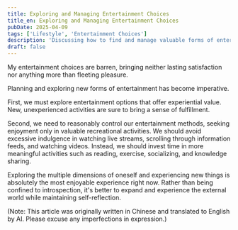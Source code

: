 ```yaml
---
title: Exploring and Managing Entertainment Choices
title_en: Exploring and Managing Entertainment Choices
pubDate: 2025-04-09
tags: ['Lifestyle', 'Entertainment Choices']
description: 'Discussing how to find and manage valuable forms of entertainment, transitioning from singular entertainment modes to more meaningful activities, enhancing life quality and personal growth through diverse experiences.'
draft: false
---
```




My entertainment choices are barren, bringing neither lasting satisfaction nor anything more than fleeting pleasure.

Planning and exploring new forms of entertainment has become imperative.

First, we must explore entertainment options that offer experiential value. New, unexperienced activities are sure to bring a sense of fulfillment.

Second, we need to reasonably control our entertainment methods, seeking enjoyment only in valuable recreational activities. We should avoid excessive indulgence in watching live streams, scrolling through information feeds, and watching videos. Instead, we should invest time in more meaningful activities such as reading, exercise, socializing, and knowledge sharing.

Exploring the multiple dimensions of oneself and experiencing new things is absolutely the most enjoyable experience right now. Rather than being confined to introspection, it's better to expand and experience the external world while maintaining self-reflection.

(Note: This article was originally written in Chinese and translated to English by AI. Please excuse any imperfections in expression.)
